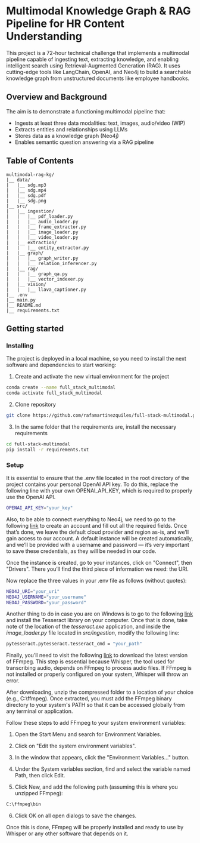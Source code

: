 # Multimodal Knowledge Graph & RAG Pipeline for HR Content Understanding
This project is a 72-hour technical challenge that implements a multimodal pipeline capable of ingesting text, extracting knowledge, and enabling intelligent search using Retrieval-Augmented Generation (RAG). It uses cutting-edge tools like LangChain, OpenAI, and Neo4j to build a searchable knowledge graph from unstructured documents like employee handbooks.

## Overview and Background

The aim is to demonstrate a functioning multimodal pipeline that:

- Ingests at least three data modalities: text, images, audio/video (WIP)
- Extracts entities and relationships using LLMs
- Stores data as a knowledge graph (Neo4j)
- Enables semantic question answering via a RAG pipeline

## Table of Contents
```
multimodal-rag-kg/
|__ data/
|   |__ sdg.mp3
|   |__ sdg.mp4
|   |__ sdg.pdf
|   |__ sdg.png
|__ src/
|   |__ ingestion/
|   |   |__ pdf_loader.py
|   |   |__ audio_loader.py
|   |   |__ frame_extractor.py
|   |   |__ image_loader.py
|   |   |__ video_loader.py
|   |__ extraction/
|   |   |__ entity_extractor.py
|   |__ graph/
|   |   |__ graph_writer.py
|   |   |__ relation_inferencer.py
|   |__ rag/
|   |   |__ graph_qa.py
|   |   |__ vector_indexer.py
|   |__ vision/
|   |   |__ llava_captioner.py
|__ .env
|__ main.py
|__ README.md
|__ requirements.txt
```

## Getting started

### Installing
The project is deployed in a local machine, so you need to install the next software and dependencies to start working:

1. Create and activate the new virtual environment for the project

```bash
conda create --name full_stack_multimodal 
conda activate full_stack_multimodal
```

2. Clone repository

```bash
git clone https://github.com/rafamartinezquiles/full-stack-multimodal.git
```

3. In the same folder that the requirements are, install the necessary requirements

```bash
cd full-stack-multimodal
pip install -r requirements.txt
```


### Setup
It is essential to ensure that the .env file located in the root directory of the project contains your personal OpenAI API key. To do this, replace the following line with your own OPENAI_API_KEY, which is required to properly use the OpenAI API.

```bash
OPENAI_API_KEY="your_key"
```

Also, to be able to connect everything to Neo4j, we need to go to the following [link](https://login.neo4j.com/u/signup/identifier?state=hKFo2SBIZnpjXzJJZGlCSkY2aHFnVEQ5OWNLcVd4QVZtdGg2VaFur3VuaXZlcnNhbC1sb2dpbqN0aWTZIDN1TkxVWExQWHRDcVVHQXBXcXdyTXZfR2hvcWNUX0pro2NpZNkgV1NMczYwNDdrT2pwVVNXODNnRFo0SnlZaElrNXpZVG8) to create an account and fill out all the required fields. Once that’s done, we leave the default cloud provider and region as-is, and we’ll gain access to our account. A default instance will be created automatically, and we’ll be provided with a username and password — it’s very important to save these credentials, as they will be needed in our code.

Once the instance is created, go to your instances, click on "Connect", then "Drivers". There you’ll find the third piece of information we need: the URI.

Now replace the three values in your .env file as follows (without quotes):

```bash
NEO4J_URI="your_uri"
NEO4J_USERNAME="your_username"
NEO4J_PASSWORD="your_password"
```

Another thing to do in case you are on Windows is to go to the following [link](https://github.com/UB-Mannheim/tesseract/wiki) and install the Tesseract library on your computer. Once that is done, take note of the location of the *tesseract.exe* application, and inside the *image_loader.py* file located in *src/ingestion*, modify the following line:

```bash
pytesseract.pytesseract.tesseract_cmd = "your_path"
```

Finally, you’ll need to visit the following [link](https://www.gyan.dev/ffmpeg/builds/) to download the latest version of FFmpeg. This step is essential because Whisper, the tool used for transcribing audio, depends on FFmpeg to process audio files. If FFmpeg is not installed or properly configured on your system, Whisper will throw an error.

After downloading, unzip the compressed folder to a location of your choice (e.g., C:\ffmpeg). Once extracted, you must add the FFmpeg binary directory to your system's PATH so that it can be accessed globally from any terminal or application.

Follow these steps to add FFmpeg to your system environment variables:

1. Open the Start Menu and search for Environment Variables.

2. Click on "Edit the system environment variables".

3. In the window that appears, click the "Environment Variables..." button.

4. Under the System variables section, find and select the variable named Path, then click Edit.

5. Click New, and add the following path (assuming this is where you unzipped FFmpeg):

```bash
C:\ffmpeg\bin
```
 6. Click OK on all open dialogs to save the changes.

 Once this is done, FFmpeg will be properly installed and ready to use by Whisper or any other software that depends on it.
